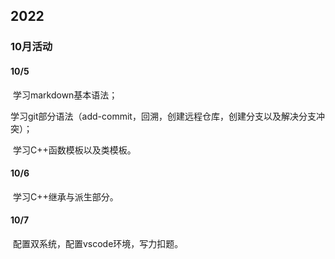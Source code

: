 

## 2022

### 10月活动

#### 10/5

​	学习markdown基本语法；

​	学习git部分语法（add-commit，回溯，创建远程仓库，创建分支以及解决分支冲突）；

​	学习C++函数模板以及类模板。

#### 10/6

​	学习C++继承与派生部分。

#### 10/7

​	配置双系统，配置vscode环境，写力扣题。